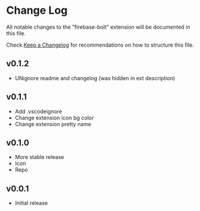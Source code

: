 # Change Log
All notable changes to the "firebase-bolt" extension will be documented in this file.

Check [Keep a Changelog](http://keepachangelog.com/) for recommendations on how to structure this file.

## v0.1.2

- UNignore readme and changelog (was hidden in ext description)

## v0.1.1
- Add .vscodeignore
- Change extension icon bg color
- Change extension pretty name

## v0.1.0
- More stable release
- Icon
- Repo

## v0.0.1
- Initial release